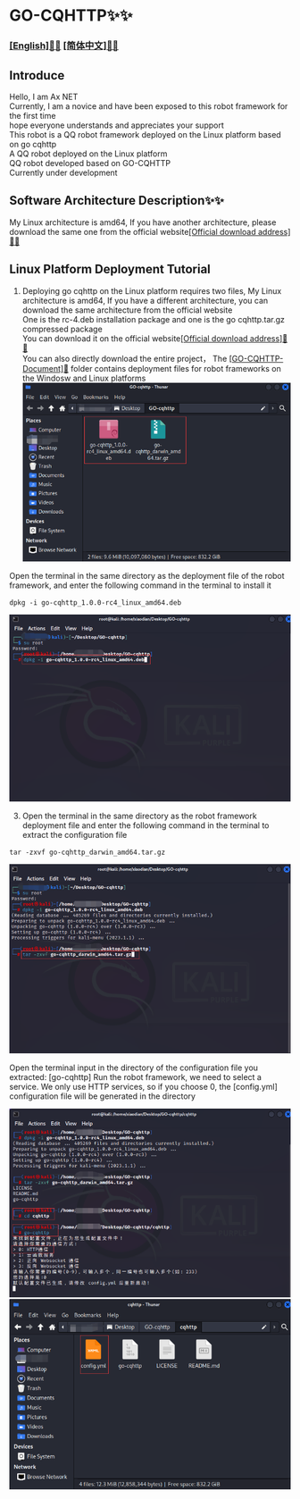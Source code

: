 # GO-CQHTTP✨✨
### [[English]📗📗]() [[简体中文]📘📘](Chinese.md)

## Introduce
Hello, I am Ax NET<br>
Currently, I am a novice and have been exposed to this robot framework for the first time<br>
hope everyone understands and appreciates your support<br>
This robot is a QQ robot framework deployed on the Linux platform based on go cqhttp<br>
A QQ robot deployed on the Linux platform<br>
QQ robot developed based on GO-CQHTTP<br>
Currently under development<br>

## Software Architecture Description✨✨
My Linux architecture is amd64, If you have another architecture, please download the same one from the official website[[Official download address]📁📁](https://github.com/Mrs4s/go-cqhttp/releases)

## Linux Platform Deployment Tutorial
1. Deploying go cqhttp on the Linux platform requires two files, My Linux architecture is amd64, If you have a different architecture, you can download the same architecture from the official website<br>
One is the rc-4.deb installation package and one is the go cqhttp.tar.gz compressed package<br>
You can download it on the official website[[Official download address]📁📁](https://github.com/Mrs4s/go-cqhttp/releases)<br>
You can also directly download the entire project， The [[GO-CQHTTP-Document]📁](GO-CQHTTP-Document) folder contains deployment files for robot frameworks on the Windosw and Linux platforms<br>
![Prepare configuration files and installation packages](images/准备安装包.png)

Open the terminal in the same directory as the deployment file of the robot framework, and enter the following command in the terminal to install it

```
dpkg -i go-cqhttp_1.0.0-rc4_linux_amd64.deb
```

![Install](images/安装cqhttp.png)

3. Open the terminal in the same directory as the robot framework deployment file and enter the following command in the terminal to extract the configuration file

```
tar -zxvf go-cqhttp_darwin_amd64.tar.gz
```

![Extract Configuration File](images/解压配置文件.png)

Open the terminal input in the directory of the configuration file you extracted: [go-cqhttp] Run the robot framework, we need to select a service. We only use HTTP services, so if you choose 0, the [config.yml] configuration file will be generated in the directory

![selection service](images/选择服务.png)
![Generate Configuration File](images/修改config.yml配置文件.png)
